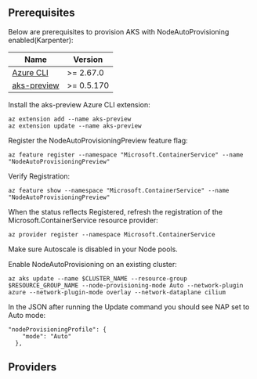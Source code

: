 ## Prerequisites
Below are prerequisites to provision AKS with NodeAutoProvisioning enabled(Karpenter):

| Name | Version |
|------|---------|
| <a name="requirement_AzureCLI"></a> [Azure CLI](#requirement\AzureCLI) | >= 2.67.0 |
| <a name="requirement_aks-preview"></a> [aks-preview](#requirement\aks-preview) | >= 0.5.170 |

Install the aks-preview Azure CLI extension:
```
az extension add --name aks-preview
az extension update --name aks-preview
```

Register the NodeAutoProvisioningPreview feature flag:
```
az feature register --namespace "Microsoft.ContainerService" --name "NodeAutoProvisioningPreview"
```
Verify Registration:
```
az feature show --namespace "Microsoft.ContainerService" --name "NodeAutoProvisioningPreview"
```
When the status reflects Registered, refresh the registration of the Microsoft.ContainerService resource provider:
```
az provider register --namespace Microsoft.ContainerService
```
Make sure Autoscale is disabled in your Node pools.

Enable NodeAutoProvisioning on an existing cluster:
```
az aks update --name $CLUSTER_NAME --resource-group $RESOURCE_GROUP_NAME --node-provisioning-mode Auto --network-plugin azure --network-plugin-mode overlay --network-dataplane cilium
```

In the JSON after running the Update command you should see NAP set to Auto mode:
```
"nodeProvisioningProfile": {
    "mode": "Auto"
  },
```

## Providers



